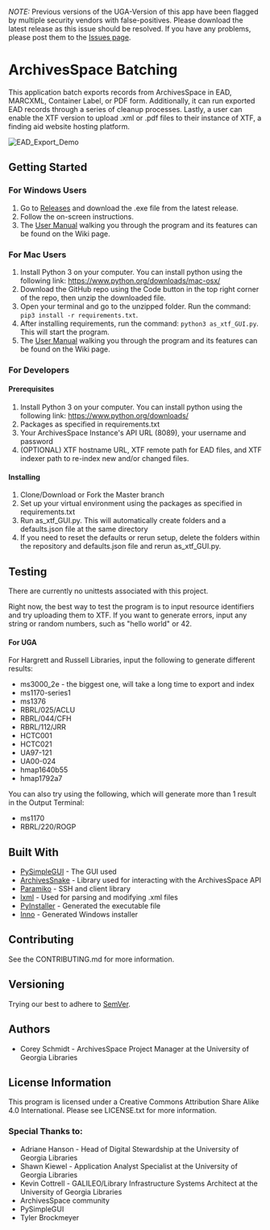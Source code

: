 *NOTE:* Previous versions of the UGA-Version of this app have been flagged by multiple security vendors with 
false-positives. Please download the latest release as this issue should be resolved. If you have any problems, please
post them to the [Issues page](https://github.com/uga-libraries/ASpace_Batch_Export-Cleanup-Upload/issues).

# ArchivesSpace Batching

This application batch exports records from ArchivesSpace in EAD, MARCXML, Container Label, or PDF form. 
Additionally, it can run exported EAD records through a series of cleanup processes. Lastly, a user can
enable the XTF version to upload .xml or .pdf files to their instance of XTF, a finding aid website hosting platform.

![EAD_Export_Demo](https://user-images.githubusercontent.com/62658840/129760524-5895c29c-1b82-4572-9b68-6952a6710b0e.gif)

## Getting Started

### For Windows Users
1. Go to [Releases](https://github.com/uga-libraries/ASpace_Batch_Export-Cleanup-Upload/releases) and download the 
.exe file from the latest release.
2. Follow the on-screen instructions.
3. The [User Manual](https://github.com/uga-libraries/ASpace_Batch_Export-Cleanup-Upload/wiki/User-Manual) walking you 
through the program and its features can be found on the Wiki page.

### For Mac Users
1. Install Python 3 on your computer. You can install python using the following link:
https://www.python.org/downloads/mac-osx/
2. Download the GitHub repo using the Code button in the top right corner of the repo, then unzip the downloaded file.
3. Open your terminal and go to the unzipped folder. Run the command: `pip3 install -r requirements.txt`.
4. After installing requirements, run the command: `python3 as_xtf_GUI.py`. This will start the program.
5. The [User Manual](https://github.com/uga-libraries/ASpace_Batch_Export-Cleanup-Upload/wiki/User-Manual) walking you 
through the program and its features can be found on the Wiki page.

### For Developers

#### Prerequisites
1. Install Python 3 on your computer. You can install python using the following link:
https://www.python.org/downloads/
2. Packages as specified in requirements.txt
3. Your ArchivesSpace Instance's API URL (8089), your username and password
4. (OPTIONAL) XTF hostname URL, XTF remote path for EAD files, and XTF indexer path to re-index new and/or changed 
files.

#### Installing
1. Clone/Download or Fork the Master branch
2. Set up your virtual environment using the packages as specified in requirements.txt
3. Run as_xtf_GUI.py. This will automatically create folders and a defaults.json file at the same directory
4. If you need to reset the defaults or rerun setup, delete the folders within the repository and defaults.json file 
and rerun as_xtf_GUI.py.

## Testing
There are currently no unittests associated with this project.

Right now, the best way to test the program is to input resource identifiers and try uploading
them to XTF. If you want to generate errors, input any string or random numbers, such as "hello world"
or 42.

#### For UGA
For Hargrett and Russell Libraries, input the following to generate different results:

* ms3000_2e - the biggest one, will take a long time to export and index
* ms1170-series1
* ms1376
* RBRL/025/ACLU
* RBRL/044/CFH
* RBRL/112/JRR
* HCTC001
* HCTC021
* UA97-121
* UA00-024
* hmap1640b55
* hmap1792a7

You can also try using the following, which will generate more than 1 result in the Output Terminal:
* ms1170
* RBRL/220/ROGP

## Built With
* [PySimpleGUI](https://github.com/PySimpleGUI/PySimpleGUI) - The GUI used
* [ArchivesSnake](https://github.com/archivesspace-labs/ArchivesSnake) - Library used for interacting with the 
ArchivesSpace API
* [Paramiko](https://github.com/paramiko/paramiko) - SSH and client library
* [lxml](https://github.com/lxml/lxml) - Used for parsing and modifying .xml files
* [PyInstaller](https://github.com/pyinstaller/pyinstaller) - Generated the executable file
* [Inno](https://jrsoftware.org/isinfo.php) - Generated Windows installer

## Contributing
See the CONTRIBUTING.md for more information.

## Versioning
Trying our best to adhere to [SemVer](https://semver.org/).

## Authors
* Corey Schmidt - ArchivesSpace Project Manager at the University of Georgia Libraries

## License Information

This program is licensed under a Creative Commons Attribution Share Alike 4.0 International. Please see LICENSE.txt for 
more information.

### Special Thanks to:
* Adriane Hanson - Head of Digital Stewardship at the University of Georgia Libraries
* Shawn Kiewel - Application Analyst Specialist at the University of Georgia Libraries
* Kevin Cottrell - GALILEO/Library Infrastructure Systems Architect at the University of Georgia Libraries
* ArchivesSpace community
* PySimpleGUI
* Tyler Brockmeyer
